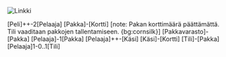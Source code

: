 ![Linkki](http://yuml.me/884be79a)

[Peli]++-2[Pelaaja]
[Pakka]-[Kortti]
[note: Pakan korttimäärä päättämättä. Tili vaaditaan pakkojen tallentamiseen. {bg:cornsilk}]
[Pakkavarasto]-[Pakka]
[Pelaaja]-1[Pakka]
[Pelaaja]++-[Käsi]
[Käsi]-[Kortti]
[Tili]-[Pakka]
[Pelaaja]1-0..1[Tili] 
